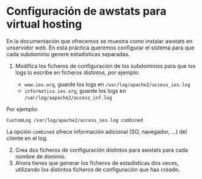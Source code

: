 # Configuración de awstats para virtual hosting

En la documentación que ofrecemos se muestra como instalar awstats en unservidor web. En esta práctica queremos configurar el sistema para que cada subdominio genere estadísticas separadas.  
  
1. Modifica los ficheros de configuración de los subdominios para que los logs lo escribe en ficheros distintos, por ejemplo:

    * `www.ies.org`, guarde los logs en `/var/log/apache2/access_ies.log`
    * `informatica.ies.org`, guarde los logs en `/var/log/aapache2/access_inf.log`

  Por ejemplo:  
  
    CustomLog /var/log/apache2/access_ies.log combined

  La opción `combined` ofrece información adicional (SO, navegador, ...) del cliente en el log.  
  
2. Crea dos ficheros de configuración distintos para awstats para cada nombre de dominio.  
3. Ahora tienes que generar los ficheros de estadísticas dos veces, utilizando los distintos ficheros de configuración que has creado.
